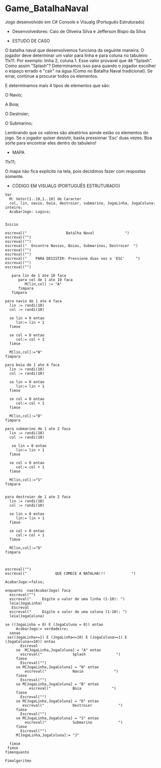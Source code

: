 # Game_BatalhaNaval
Jogo desenvolvido em C# Console e Visualg (Português Estruturado)

* Desenvolvedores: Caio de Oliveira Silva e Jefferson Bispo da Silva 



* ESTUDO DE CASO 

O batalha naval que desenvolvemos funciona da seguinte maneira:
O jogador deve determinar um valor para linha e para coluna no tabuleiro 11x11.
Por exemplo: linha 2, coluna 1. Esse valor provavel que dê "Splash".
Como assim "Splash"? Determinamos isso para quando o jogador escolher 
o espaço errado e "cair" na água (Como no Batalha Naval tradicional).
 Se errar, continue a procurar todos os elementos.

E determinamos mais 4 tipos de elementos que são: 

O Navio;

A Boia;

O Destroier; 

O Submarino;

Lembrando que os valores são aleatórios aonde estão os elementos do jogo.
Se o jogador quiser desistir, basta pressionar 'Esc' duas vezes.
Boa sorte para encontrar eles dentro do tabuleiro!



* MAPA 

11x11;

O mapa não fica explicito na tela, pois decidimos fazer com respostas somente.



* CÓDIGO EM VISUALG (PORTUGUÊS ESTRUTURADO) 

```
Var
  M: Vetor[1..10,1..10] de Caracter
  col, lin, navio, boia, destroier, submarino, JogaLinha, JogaColuna: inteiro;
  AcabarJogo: Logico;


Inicio

escreval("                  Batalha Naval              ")
escreval("")
escreval("")
escreval("  Encontre Navios, Boias, Submarinos, Destroier  ")
escreval("")
escreval("")
escreval("    PARA DESISTIR: Pressione duas vez o 'ESC'     ")
escreval("")
escreval("")

   para lin de 1 ate 10 faca
      para col de 1 ate 10 faca
         M[lin,col] := "A"
      fimpara
   fimpara

para navio de 1 ate 4 faca
  lin := randi(10)
  col := randi(10)

  se lin = 0 entao
     lin:= lin + 1
  fimse

  se col = 0 entao
     col:= col + 1
  fimse

  M[lin,col]:="N"
fimpara

para boia de 1 ate 4 faca
  lin := randi(10)
  col := randi(10)

  se lin = 0 entao
     lin:= lin + 1
  fimse

  se col = 0 entao
     col:= col + 1
  fimse

  M[lin,col]:="B"
fimpara

para submarino de 1 ate 2 faca
  lin := randi(10)
  col := randi(10)

   se lin = 0 entao
     lin:= lin + 1
  fimse

  se col = 0 entao
     col:= col + 1
  fimse

  M[lin,col]:="S"
fimpara


para destroier de 1 ate 2 faca
  lin := randi(10)
  col := randi(10)

  se lin = 0 entao
     lin:= lin + 1
  fimse

  se col = 0 entao
     col:= col + 1
  fimse

  M[lin,col]:="D"
fimpara



escreval("")
escreval("             QUE COMECE A BATALHA!!!            ")

AcabarJogo:=falso;

enquanto  nao(AcabarJogo) faca
  escreval("")
  escreval("     Digite o valor de uma linha (1-10): ")
  leia(JogaLinha)
   Escreval
  escreval("     Digite o valor de uma coluna (1-10): ")
  leia(JogaColuna)

se ((JogaLinha = 0) E (JogaColuna = 0)) entao
     AcabarJogo:= verdadeiro;
  senao
 se((JogaLinha>=1) E (JogaLinha<=10) E (JogaColuna>=1) E (JogaColuna<=10)) entao
       Escreval
     se  M[JogaLinha,JogaColuna] = "A" entao
       escreval("              Splash              ")
     fimse
       Escreval("")
     se M[JogaLinha,JogaColuna] = "N" entao
         escreval("            Navio              ")
     fimse
       Escreval("")
     se M[JogaLinha,JogaColuna] = "B" entao
           escreval("          Boia              ")
     fimse
       Escreval("")
     se M[JogaLinha,JogaColuna] = "D" entao
        escreval("             Destroier            ")
     fimse
       Escreval("")
     se M[JogaLinha,JogaColuna] = "S" entao
         escreval("            Submarino            ")
     fimse
       Escreval("")
     M[JogaLinha,JogaColuna]:= "J"

  fimse
 fimse
fimenquanto

Fimalgoritmo
